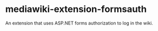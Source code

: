 # mediawiki-extension-formsauth
An extension that uses ASP.NET forms authorization to log in the wiki.
